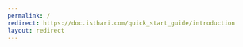 ```yaml
---
permalink: /
redirect: https://doc.isthari.com/quick_start_guide/introduction
layout: redirect
---
```

